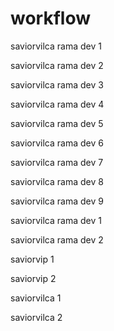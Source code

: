 # workflow

saviorvilca rama dev 1

saviorvilca rama dev 2

saviorvilca rama dev 3

saviorvilca rama dev 4

saviorvilca rama dev 5

saviorvilca rama dev 6

saviorvilca rama dev 7

saviorvilca rama dev 8

saviorvilca rama dev 9

saviorvilca rama dev 1

saviorvilca rama dev 2

saviorvip 1

saviorvip 2

saviorvilca 1

saviorvilca 2
